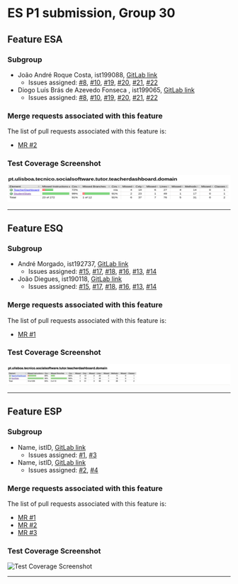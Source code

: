 # ES P1 submission, Group 30

## Feature ESA

### Subgroup
 - João André Roque Costa, ist199088, [GitLab link](https://gitlab.rnl.tecnico.ulisboa.pt/ist199088)
   + Issues assigned: [#8](https://gitlab.rnl.tecnico.ulisboa.pt/es/es23-30/-/issues/8), [#10](https://gitlab.rnl.tecnico.ulisboa.pt/es/es23-30/-/issues/10), [#19](https://gitlab.rnl.tecnico.ulisboa.pt/es/es23-30/-/issues/19), [#20](https://gitlab.rnl.tecnico.ulisboa.pt/es/es23-30/-/issues/20), [#21](https://gitlab.rnl.tecnico.ulisboa.pt/es/es23-30/-/issues/21), [#22](https://gitlab.rnl.tecnico.ulisboa.pt/es/es23-30/-/issues/22)
 - Diogo Luís Brás de Azevedo Fonseca
, ist199065, [GitLab link](https://gitlab.rnl.tecnico.ulisboa.pt/ist199065)
   + Issues assigned: [#8](https://gitlab.rnl.tecnico.ulisboa.pt/es/es23-30/-/issues/8), [#10](https://gitlab.rnl.tecnico.ulisboa.pt/es/es23-30/-/issues/10), [#19](https://gitlab.rnl.tecnico.ulisboa.pt/es/es23-30/-/issues/19), [#20](https://gitlab.rnl.tecnico.ulisboa.pt/es/es23-30/-/issues/20), [#21](https://gitlab.rnl.tecnico.ulisboa.pt/es/es23-30/-/issues/21), [#22](https://gitlab.rnl.tecnico.ulisboa.pt/es/es23-30/-/issues/22)
 
### Merge requests associated with this feature

The list of pull requests associated with this feature is:

 - [MR #2](https://gitlab.rnl.tecnico.ulisboa.pt/es/es23-30/-/merge_requests/2)


### Test Coverage Screenshot

![Test Coverage Screenshot](coverageESASprint1.png)

---

## Feature ESQ

### Subgroup
 - André Morgado, ist192737, [GitLab link](https://gitlab.rnl.tecnico.ulisboa.pt/ist192737)
   + Issues assigned: [#15](https://gitlab.rnl.tecnico.ulisboa.pt/es/es23-30/-/issues/15), [#17](https://gitlab.rnl.tecnico.ulisboa.pt/es/es23-30/-/issues/17), [#18](https://gitlab.rnl.tecnico.ulisboa.pt/es/es23-30/-/issues/18), [#16](https://gitlab.rnl.tecnico.ulisboa.pt/es/es23-30/-/issues/16), [#13](https://gitlab.rnl.tecnico.ulisboa.pt/es/es23-30/-/issues/13), [#14](https://gitlab.rnl.tecnico.ulisboa.pt/es/es23-30/-/issues/14)
 - João Diegues, ist190118, [GitLab link](https://gitlab.rnl.tecnico.ulisboa.pt/ist190118)
   + Issues assigned: [#15](https://gitlab.rnl.tecnico.ulisboa.pt/es/es23-30/-/issues/15), [#17](https://gitlab.rnl.tecnico.ulisboa.pt/es/es23-30/-/issues/17), [#18](https://gitlab.rnl.tecnico.ulisboa.pt/es/es23-30/-/issues/18), [#16](https://gitlab.rnl.tecnico.ulisboa.pt/es/es23-30/-/issues/16), [#13](https://gitlab.rnl.tecnico.ulisboa.pt/es/es23-30/-/issues/13), [#14](https://gitlab.rnl.tecnico.ulisboa.pt/es/es23-30/-/issues/14)
 
### Merge requests associated with this feature

The list of pull requests associated with this feature is:

 - [MR #1](https://gitlab.rnl.tecnico.ulisboa.pt/es/es23-30/-/merge_requests/1)


### Test Coverage Screenshot

![Test Coverage Screenshot](ESQ_sprint1.png)

---

## Feature ESP

### Subgroup
 - Name, istID, [GitLab link](https://gitlab.rnl.tecnico.ulisboa.pt/istXXXXXX)
   + Issues assigned: [#1](https://gitlab.rnl.tecnico.ulisboa.pt/es), [#3](https://gitlab.rnl.tecnico.ulisboa.pt/es)
 - Name, istID, [GitLab link](https://gitlab.rnl.tecnico.ulisboa.pt/istXXXXXX)
   + Issues assigned: [#2](https://github.com), [#4](https://github.com)
 
### Merge requests associated with this feature

The list of pull requests associated with this feature is:

 - [MR #1](https://gitlab.rnl.tecnico.ulisboa.pt/es)
 - [MR #2](https://gitlab.rnl.tecnico.ulisboa.pt/es)
 - [MR #3](https://gitlab.rnl.tecnico.ulisboa.pt/es)


### Test Coverage Screenshot

![Test Coverage Screenshot](https://raw.githubusercontent.com/tecnico-softeng-2022/templates/master/sprints/coverage-example.png)

---